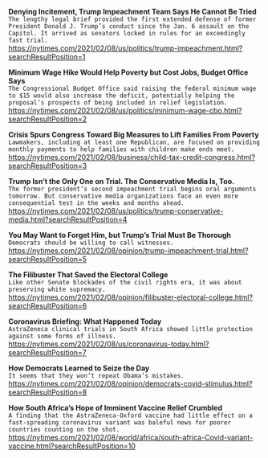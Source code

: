 **Denying Incitement, Trump Impeachment Team Says He Cannot Be Tried**\
`The lengthy legal brief provided the first extended defense of former President Donald J. Trump’s conduct since the Jan. 6 assault on the Capitol. It arrived as senators locked in rules for an exceedingly fast trial.`\
https://nytimes.com/2021/02/08/us/politics/trump-impeachment.html?searchResultPosition=1

**Minimum Wage Hike Would Help Poverty but Cost Jobs, Budget Office Says**\
`The Congressional Budget Office said raising the federal minimum wage to $15 would also increase the deficit, potentially helping the proposal’s prospects of being included in relief legislation.`\
https://nytimes.com/2021/02/08/us/politics/minimum-wage-cbo.html?searchResultPosition=2

**Crisis Spurs Congress Toward Big Measures to Lift Families From Poverty**\
`Lawmakers, including at least one Republican, are focused on providing monthly payments to help families with children make ends meet.`\
https://nytimes.com/2021/02/08/business/child-tax-credit-congress.html?searchResultPosition=3

**Trump Isn’t the Only One on Trial. The Conservative Media Is, Too.**\
`The former president’s second impeachment trial begins oral arguments tomorrow. But conservative media organizations face an even more consequential test in the weeks and months ahead.`\
https://nytimes.com/2021/02/08/us/politics/trump-conservative-media.html?searchResultPosition=4

**You May Want to Forget Him, but Trump’s Trial Must Be Thorough**\
`Democrats should be willing to call witnesses.`\
https://nytimes.com/2021/02/08/opinion/trump-impeachment-trial.html?searchResultPosition=5

**The Filibuster That Saved the Electoral College**\
`Like other Senate blockades of the civil rights era, it was about preserving white supremacy.`\
https://nytimes.com/2021/02/08/opinion/filibuster-electoral-college.html?searchResultPosition=6

**Coronavirus Briefing: What Happened Today**\
`AstraZeneca clinical trials in South Africa showed little protection against some forms of illness.`\
https://nytimes.com/2021/02/08/us/coronavirus-today.html?searchResultPosition=7

**How Democrats Learned to Seize the Day**\
`It seems that they won’t repeat Obama’s mistakes.`\
https://nytimes.com/2021/02/08/opinion/democrats-covid-stimulus.html?searchResultPosition=8

**How South Africa’s Hope of Imminent Vaccine Relief Crumbled**\
`A finding that the AstraZeneca-Oxford vaccine had little effect on a fast-spreading coronavirus variant was baleful news for poorer countries counting on the shot.`\
https://nytimes.com/2021/02/08/world/africa/south-africa-Covid-variant-vaccine.html?searchResultPosition=10


